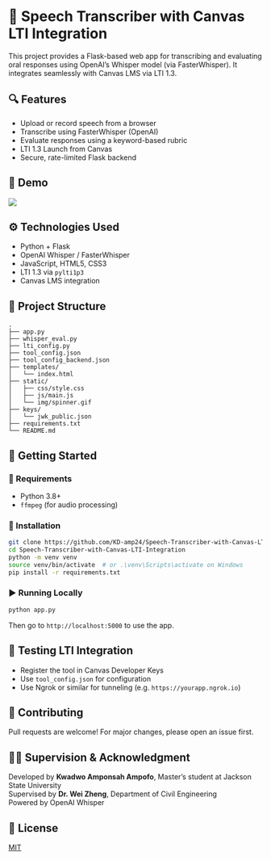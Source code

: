 # 🧠 Speech Transcriber with Canvas LTI Integration

This project provides a Flask-based web app for transcribing and evaluating oral responses using OpenAI’s Whisper model (via FasterWhisper). It integrates seamlessly with Canvas LMS via LTI 1.3.

## 🔍 Features

- Upload or record speech from a browser
- Transcribe using FasterWhisper (OpenAI)
- Evaluate responses using a keyword-based rubric
- LTI 1.3 Launch from Canvas
- Secure, rate-limited Flask backend

## 🧪 Demo

[![](https://img.shields.io/badge/Live%20Demo-Available-brightgreen)](https://your-live-link-here-if-any)

## ⚙️ Technologies Used

- Python + Flask
- OpenAI Whisper / FasterWhisper
- JavaScript, HTML5, CSS3
- LTI 1.3 via `pylti1p3`
- Canvas LMS integration

## 📂 Project Structure

```
.
├── app.py
├── whisper_eval.py
├── lti_config.py
├── tool_config.json
├── tool_config_backend.json
├── templates/
│   └── index.html
├── static/
│   ├── css/style.css
│   ├── js/main.js
│   └── img/spinner.gif
├── keys/
│   └── jwk_public.json
├── requirements.txt
└── README.md
```

## 🚀 Getting Started

### 🔧 Requirements

- Python 3.8+
- `ffmpeg` (for audio processing)

### 🔌 Installation

```bash
git clone https://github.com/KD-amp24/Speech-Transcriber-with-Canvas-LTI-Integration.git
cd Speech-Transcriber-with-Canvas-LTI-Integration
python -m venv venv
source venv/bin/activate  # or .\venv\Scripts\activate on Windows
pip install -r requirements.txt
```

### ▶️ Running Locally

```bash
python app.py
```

Then go to `http://localhost:5000` to use the app.

## 🧪 Testing LTI Integration

- Register the tool in Canvas Developer Keys
- Use `tool_config.json` for configuration
- Use Ngrok or similar for tunneling (e.g. `https://yourapp.ngrok.io`)

## 🤝 Contributing

Pull requests are welcome! For major changes, please open an issue first.

## 👨‍🏫 Supervision & Acknowledgment

Developed by **Kwadwo Amponsah Ampofo**, Master’s student at Jackson State University  
Supervised by **Dr. Wei Zheng**, Department of Civil Engineering  
Powered by OpenAI Whisper

## 📜 License

[MIT](LICENSE)
